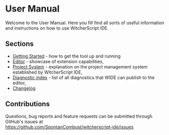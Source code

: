 # User Manual

Welcome to the User Manual. Here you fill find all sorts of useful information and instructions on how to use WitcherScript IDE.

## Sections
- [Getting Started](getting-started.md) - how to get the tool up and running
- [Editor](editor.md) - showcase of extension capabilities,
- [Project System](project-system.md) - explanation on the project management system established by WitcherScript IDE,
- [Diagnostic index](diagnostic-index.md) - list of all diagnostics that WIDE can publish to the editor,
- [Changelog](changelog.md)

## Contributions
Questions, bug reports and feature requests can be submitted through GitHub's issues at <br>
<https://github.com/SpontanCombust/witcherscript-ide/issues>